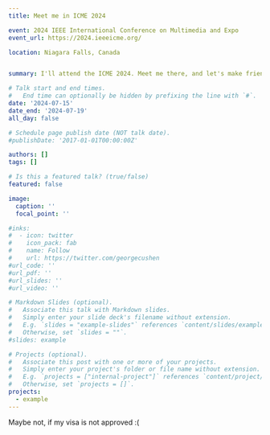 ```yaml
---
title: Meet me in ICME 2024

event: 2024 IEEE International Conference on Multimedia and Expo
event_url: https://2024.ieeeicme.org/

location: Niagara Falls, Canada


summary: I'll attend the ICME 2024. Meet me there, and let's make friends!

# Talk start and end times.
#   End time can optionally be hidden by prefixing the line with `#`.
date: '2024-07-15'
date_end: '2024-07-19'
all_day: false

# Schedule page publish date (NOT talk date).
#publishDate: '2017-01-01T00:00:00Z'

authors: []
tags: []

# Is this a featured talk? (true/false)
featured: false

image:
  caption: ''
  focal_point: ''

#inks:
#  - icon: twitter
#    icon_pack: fab
#    name: Follow
#    url: https://twitter.com/georgecushen
#url_code: ''
#url_pdf: ''
#url_slides: ''
#url_video: ''

# Markdown Slides (optional).
#   Associate this talk with Markdown slides.
#   Simply enter your slide deck's filename without extension.
#   E.g. `slides = "example-slides"` references `content/slides/example-slides.md`.
#   Otherwise, set `slides = ""`.
#slides: example

# Projects (optional).
#   Associate this post with one or more of your projects.
#   Simply enter your project's folder or file name without extension.
#   E.g. `projects = ["internal-project"]` references `content/project/deep-learning/index.md`.
#   Otherwise, set `projects = []`.
projects:
  - example
---
```


Maybe not, if my visa is not approved :(
